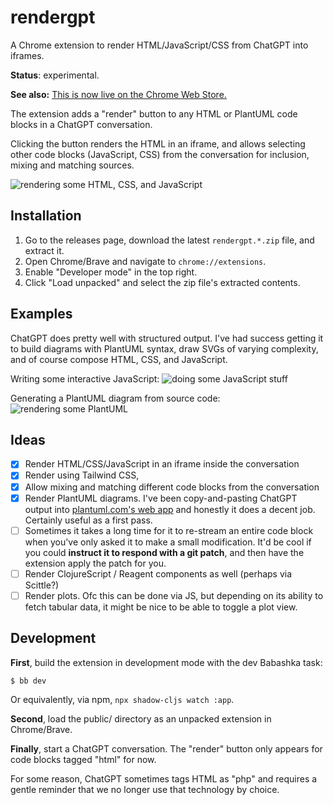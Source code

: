 # rendergpt

A Chrome extension to render HTML/JavaScript/CSS from ChatGPT into iframes.

**Status**: experimental.

**See also:** [This is now live on the Chrome Web Store.](https://chrome.google.com/webstore/detail/gptrender/adhjcbgkgklpdklobgoepgikmhlmhgaa)

The extension adds a "render" button to any HTML or PlantUML code blocks in 
a ChatGPT conversation.

Clicking the button renders the HTML in an iframe, and allows selecting other
code blocks (JavaScript, CSS) from the conversation for inclusion, mixing and 
matching sources.

![rendering some HTML, CSS, and JavaScript](doc/rendergpt.gif)

## Installation

1. Go to the releases page, download the latest `rendergpt.*.zip` file, and extract it.
2. Open Chrome/Brave and navigate to `chrome://extensions`.
3. Enable "Developer mode" in the top right.
4. Click "Load unpacked" and select the zip file's extracted contents.

## Examples

ChatGPT does pretty well with structured output. I've had success getting it to
build diagrams with PlantUML syntax, draw SVGs of varying complexity, and of
course compose HTML, CSS, and JavaScript.

Writing some interactive JavaScript:
![doing some JavaScript stuff](doc/game.gif)

Generating a PlantUML diagram from source code:
![rendering some PlantUML](doc/plantuml.gif)

## Ideas 

- [x] Render HTML/CSS/JavaScript in an iframe inside the conversation
- [x] Render using Tailwind CSS, 
- [x] Allow mixing and matching different code blocks from the conversation
- [x] Render PlantUML diagrams. I've been copy-and-pasting ChatGPT output into
  [plantuml.com's web app](http://www.plantuml.com/plantuml/uml/SyfFKj2rKt3CoKnELR1Io4ZDoSa70000)
  and honestly it does a decent job. Certainly useful as a first pass.
- [ ] Sometimes it takes a long time for it to re-stream an entire code block 
  when you've only asked it to make a small modification. It'd be cool if you
  could **instruct it to respond with a git patch**, and then have the extension 
  apply the patch for you.
- [ ] Render ClojureScript / Reagent components as well (perhaps via Scittle?)
- [ ] Render plots. Ofc this can be done via JS, but depending on its ability to
  fetch tabular data, it might be nice to be able to toggle a plot view.

## Development

**First**, build the extension in development mode with the dev Babashka task:

    $ bb dev

Or equivalently, via npm, `npx shadow-cljs watch :app`.

**Second**, load the public/ directory as an unpacked extension in Chrome/Brave.

**Finally**, start a ChatGPT conversation. The "render" button only appears 
for code blocks tagged "html" for now. 

For some reason, ChatGPT sometimes tags HTML as "php" and requires a gentle 
reminder that we no longer use that technology by choice.
